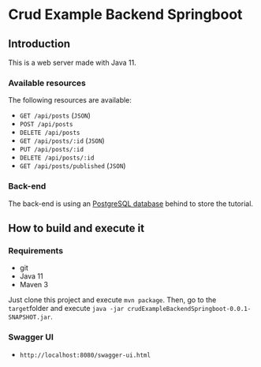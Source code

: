 # Crud Example Backend Springboot

## Introduction

This is a web server made with Java 11.

### Available resources

The following resources are available:

+ ``GET /api/posts`` (``JSON``)
+ ``POST /api/posts``
+ ``DELETE /api/posts``
+ ``GET /api/posts/:id`` (``JSON``)
+ ``PUT /api/posts/:id``
+ ``DELETE /api/posts/:id``
+ ``GET /api/posts/published`` (``JSON``)

### Back-end

The back-end is using an [PostgreSQL database](https://www.postgresql.org) behind to store the tutorial.

## How to build and execute it

### Requirements

+ git
+ Java 11
+ Maven 3

Just clone this project and execute ``mvn package``. Then, go to the ``target``folder and execute ``java -jar crudExampleBackendSpringboot-0.0.1-SNAPSHOT.jar``.

### Swagger UI

+ ``http://localhost:8080/swagger-ui.html``